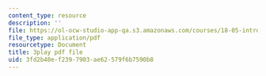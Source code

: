 ```yaml
---
content_type: resource
description: ''
file: https://ol-ocw-studio-app-qa.s3.amazonaws.com/courses/18-05-introduction-to-probability-and-statistics-spring-2014/3fd2b40ef2397903ae62579f6b7590b8_7KOwsepQcXI.pdf
file_type: application/pdf
resourcetype: Document
title: 3play pdf file
uid: 3fd2b40e-f239-7903-ae62-579f6b7590b8
---
```

